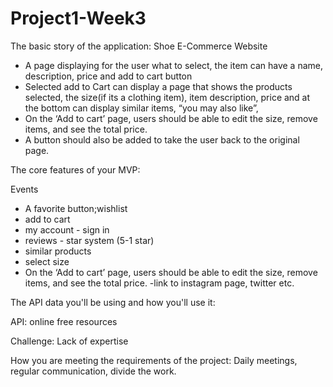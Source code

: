# Project1-Week3


The basic story of the application: Shoe E-Commerce Website 

- A page displaying for the user what to select, the item can have a name, description, price and add to cart button
- Selected add to Cart can display a page that shows the products selected, the size(if its a clothing item), item description, price and at the bottom can display similar items, “you may also like”, 
- On the ‘Add to cart’ page, users should be able to edit the size, remove items, and see the total price. 
- A button should also be added to take the user back to the original page. 

The core features of your MVP:

Events 
- A favorite button;wishlist
- add to cart
- my account - sign in
- reviews - star system (5-1 star)
- similar products
- select size 
- On the ‘Add to cart’ page, users should be able to edit the size, remove items, and see the total price. 
-link to instagram page, twitter etc. 

The API data you'll be using and how you'll use it:

API: online free resources


Challenge: Lack of expertise


How you are meeting the requirements of the project: Daily meetings, regular communication, divide the work. 